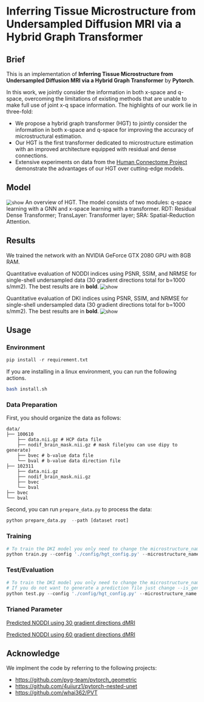 # Inferring Tissue Microstructure from Undersampled Diffusion MRI via a Hybrid Graph Transformer
## Brief
This is an implementation of **Inferring Tissue Microstructure from Undersampled Diffusion MRI via a Hybrid Graph Transformer** by **Pytorch**.

In this work, we jointly consider the information in both x-space and q-space, overcoming the limitations of existing methods that are unable to make full use of joint x-q space information. The highlights of our work lie in three-fold:

- We propose a hybrid graph transformer (HGT) to jointly consider the information in both x-space and q-space for improving the accuracy of microstructural estimation.
- Our HGT is the first transformer dedicated to microstructure estimation with an improved architecture equipped with residual and dense connections.
- Extensive experiments on data from the [Human Connectome Project](https://db.humanconnectome.org/) demonstrate the advantages of our HGT over cutting-edge models.

## Model
<img src="./misc/model.png" alt="show" style="zoom:90%;" />
An overview of HGT. The model consists of two modules: q-space learning with a GNN and x-space learning with a transformer. RDT: Residual Dense Transformer; TransLayer: Transformer layer; SRA: Spatial-Reduction Attention.

## Results
We trained the network with an NVIDIA GeForce GTX 2080 GPU with 8GB RAM.

Quantitative evaluation of NODDI indices using PSNR, SSIM, and NRMSE for single-shell undersampled data (30 gradient directions total for b=1000 s/mm2). The best results are in **bold**.
<img src="./misc/result_noddi_30.png" alt="show" style="zoom:90%;" />

Quantitative evaluation of DKI indices using PSNR, SSIM, and NRMSE for single-shell undersampled data (30 gradient directions total for b=1000 s/mm2). The best results are in **bold**.
<img src="./misc/result_dki_30.png" alt="show" style="zoom:90%;" />

## Usage
### Environment
```python
pip install -r requirement.txt
```
If you are installing in a linux environment, you can run the following actions.
```bash
bash install.sh
```
### Data Preparation

First, you should organize the data as follows:

```shell 
data/
├── 100610
    ├── data.nii.gz # HCP data file
    ├── nodif_brain_mask.nii.gz # mask file(you can use dipy to generate)
    ├── bvec # b-value data file
    └── bval # b-value data direction file
├── 102311 
    ├── data.nii.gz
    ├── nodif_brain_mask.nii.gz
    ├── bvec
    └── bval
├── bvec 
└── bval
```

 Second, you can run `prepare_data.py` to process the data:

```python
python prepare_data.py  --path [dataset root]
```

### Training

```python
# To train the DKI model you only need to change the microstructure_name
python train.py --config './config/hgt_config.py' --microstructure_name 'NODDI'
```

### Test/Evaluation

```python
# To train the DKI model you only need to change the microstructure_name
# If you do not want to generate a prediction file just change --is_generate_image to False
python test.py --config './config/hgt_config.py' --microstructure_name 'NODDI' --is_generate_image True
```
### Trianed Parameter

[Predicted NODDI using 30 gradient directions dMRI](https://drive.google.com/file/d/14_GE-ijcWq4xKWS2g0hkbdpHmbO9omYV/view?usp=drive_link)



[Predicted NODDI using 60 gradient directions dMRI](https://drive.google.com/file/d/1rpXAgPLs5dq1DALvrWX7OXcsEk0QRVu1/view?usp=drive_link)
## Acknowledge

We implment the code by referring to the following projects:

- https://github.com/pyg-team/pytorch_geometric
- https://github.com/4uiiurz1/pytorch-nested-unet
- https://github.com/whai362/PVT




